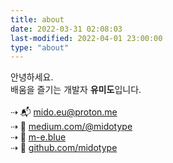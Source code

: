 ```yaml
---
title: about
date: 2022-03-31 02:08:03
last-modified: 2022-04-01 23:00:00
type: "about"
---
```


<p class="about-body">
안녕하세요. <br/>
배움을 즐기는 개발자 <b>유미도</b>입니다. 
<br/><br/>
⇢ 📬 <a href="mailto:mido.eu@proton.me">mido.eu@proton.me</a><br/>
⇢ 🔗 <a href="https://medium.com/@midotype">medium.com/@midotype</a><br/>
⇢ 🔗 <a href="https://midotype.github.io/">m-e.blue</a><br/>
⇢ 🔗 <a href="https://github.com/midotype">github.com/midotype</a><br/>
</p>